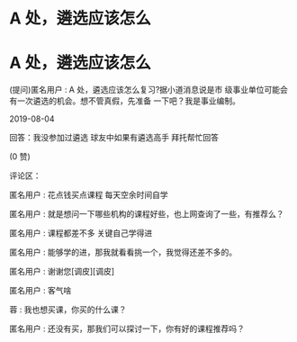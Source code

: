 # A 处，遴选应该怎么

# A 处，遴选应该怎么

(提问)匿名用户 : A 处，遴选应该怎么复习?据小道消息说是市 级事业单位可能会有一次遴选的机会。想不管真假，先准备 一下吧？我是事业编制。

2019-08-04

回答：我没参加过遴选 球友中如果有遴选高手 拜托帮忙回答

(0 赞)

评论区：

匿名用户 : 花点钱买点课程 每天空余时间自学

匿名用户 : 就是想问一下哪些机构的课程好些，也上网查询了一些，有推荐么？

匿名用户 : 课程都差不多 关键自己学得进

匿名用户 : 能够学的进，那我就看看挑一个，我觉得还差不多的。

匿名用户 : 谢谢您[调皮][调皮]

匿名用户 : 客气啥

蓉 : 我也想买课，你买的什么课？

匿名用户 : 还没有买，那我们可以探讨一下，你有好的课程推荐吗？